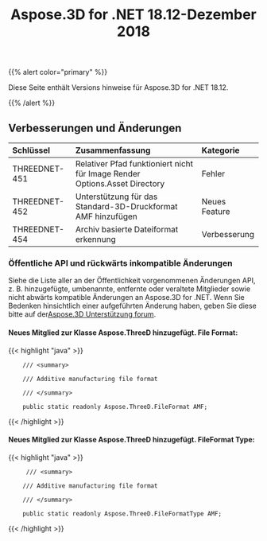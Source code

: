 ﻿---
title: Aspose.3D for .NET 18.12-Dezember 2018
type: docs
weight: 10
url: /de/net/aspose-3d-for-net-18-12-december-2018/
---
{{% alert color="primary" %}} 

Diese Seite enthält Versions hinweise für Aspose.3D for .NET 18.12.

{{% /alert %}} 
## **Verbesserungen und Änderungen**

|**Schlüssel**|**Zusammenfassung**|**Kategorie**|
|:- |:- |:- |
|THREEDNET-451|Relativer Pfad funktioniert nicht für Image Render Options.Asset Directory|Fehler|
|THREEDNET-452|Unterstützung für das Standard-3D-Druckformat AMF hinzufügen|Neues Feature|
|THREEDNET-454|Archiv basierte Dateiformat erkennung|Verbesserung|
### **Öffentliche API und rückwärts inkompatible Änderungen**
Siehe die Liste aller an der Öffentlichkeit vorgenommenen Änderungen API, z. B. hinzugefügte, umbenannte, entfernte oder veraltete Mitglieder sowie nicht abwärts kompatible Änderungen an Aspose.3D for .NET. Wenn Sie Bedenken hinsichtlich einer aufgeführten Änderung haben, geben Sie diese bitte auf der[Aspose.3D Unterstützung forum](https://forum.aspose.com/c/3d).
#### **Neues Mitglied zur Klasse Aspose.ThreeD hinzugefügt. File Format:**
{{< highlight "java" >}}

        /// <summary>

        /// Additive manufacturing file format

        /// </summary>

        public static readonly Aspose.ThreeD.FileFormat AMF;

{{< /highlight >}}
#### **Neues Mitglied zur Klasse Aspose.ThreeD hinzugefügt. FileFormat Type:**
{{< highlight "java" >}}

         /// <summary>

        /// Additive manufacturing file format

        /// </summary>

        public static readonly Aspose.ThreeD.FileFormatType AMF;

{{< /highlight >}}
